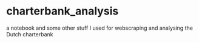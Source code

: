 # charterbank_analysis

a notebook and some other stuff I used for webscraping and analysing the Dutch charterbank
